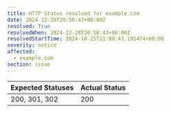 ```yaml
---
title: HTTP Status resolved for example.com
date: 2024-12-28T20:50:43+00:00Z
resolved: True
resolvedWhen: 2024-12-28T20:50:43+00:00Z
resolvedStartTime: 2024-10-25T21:09:43.191474+00:00
severity: notice
affected:
  - example.com
section: issue
---
```


| Expected Statuses | Actual Status  |
|-------------------|----------------|
| 200, 301, 302 | 200 |
